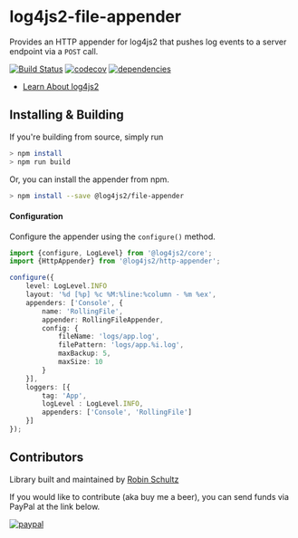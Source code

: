 # log4js2-file-appender
Provides an HTTP appender for log4js2 that pushes log events to a server endpoint via a `POST` call.

[![Build Status](https://travis-ci.org/anigenero/log4js2-file-appender.svg?branch=master)](https://travis-ci.org/anigenero/log4js2-file-appender)
[![codecov](https://codecov.io/gh/anigenero/log4js2-file-appender/branch/master/graph/badge.svg)](https://codecov.io/gh/anigenero/log4js2-file-appender)
[![dependencies](https://david-dm.org/anigenero/log4js2-file-appender.svg)](https://david-dm.org/anigenero/log4js2-file-appender.svg)

- [Learn About log4js2](https://anigenero.github.io/log4js2)

## Installing & Building

If you're building from source, simply run

```bash
> npm install
> npm run build
```

Or, you can install the appender from npm.

```bash
> npm install --save @log4js2/file-appender
```

#### Configuration

Configure the appender using the `configure()` method.

```typescript
import {configure, LogLevel} from '@log4js2/core';
import {HttpAppender} from '@log4js2/http-appender';

configure({
    level: LogLevel.INFO
    layout: '%d [%p] %c %M:%line:%column - %m %ex',
    appenders: ['Console', {
        name: 'RollingFile',
        appender: RollingFileAppender,
        config: {
            fileName: 'logs/app.log',
            filePattern: 'logs/app.%i.log',
            maxBackup: 5,
            maxSize: 10
        }
    }],
    loggers: [{
        tag: 'App',
        logLevel : LogLevel.INFO,
        appenders: ['Console', 'RollingFile']
    }]
});
```

## Contributors
Library built and maintained by [Robin Schultz](http://anigenero.com)

If you would like to contribute (aka buy me a beer), you can send funds via PayPal at the link below.

[![paypal](https://www.paypalobjects.com/en_US/i/btn/btn_donateCC_LG.gif)](https://www.paypal.com/cgi-bin/webscr?cmd=_s-xclick&hosted_button_id=SLT7SZ2XFNEUQ)